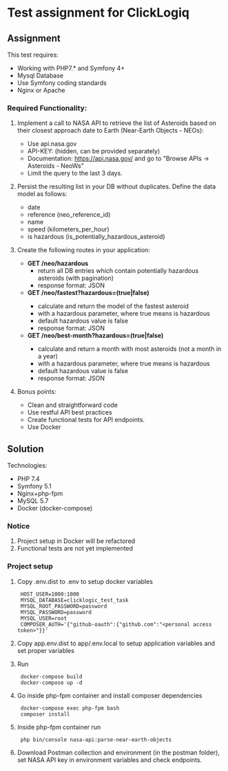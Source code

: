 # Test assignment for ClickLogiq

## Assignment

This test requires:
* Working with PHP7.* and Symfony 4+
* Mysql Database
* Use Symfony coding standards
* Nginx or Apache

### Required Functionality:

1. Implement a call to NASA API to retrieve the list of Asteroids based on their closest
approach date to Earth (Near-Earth Objects - NEOs):
	* Use api.nasa.gov
	* API-KEY: (hidden, can be provided separately)
	* Documentation: https://api.nasa.gov/ and go to "Browse APIs -> Asteroids - NeoWs"
	* Limit the query to the last 3 days.

2. Persist the resulting list in your DB without duplicates.
Define the data model as follows:
	* date
	* reference (neo_reference_id)
	* name
	* speed (kilometers_per_hour)
	* is hazardous (is_potentially_hazardous_asteroid)

3. Create the following routes in your application:
	<ul>
		<li><b>GET /neo/hazardous</b>
			<ul>
				<li>return all DB entries which contain potentially hazardous asteroids (with pagination)</li>
				<li>response format: JSON</li>
			</ul>
		<li><b>GET /neo/fastest?hazardous=(true|false)</b></li>
		<ul>
			<li>calculate and return the model of the fastest asteroid</li>
			<li>with a hazardous parameter, where true means is hazardous</li>
			<li>default hazardous value is false</li>
			<li>response format: JSON</li>
		</ul>
		<li><b>GET /neo/best-month?hazardous=(true|false)</b></li>
		<ul>
			<li>calculate and return a month with most asteroids (not a month in a year)</li>
			<li>with a hazardous parameter, where true means is hazardous</li>
			<li>default hazardous value is false</li>
			<li>response format: JSON</li>
		</ul>
	</ul>
	
4. Bonus points:
	* Clean and straightforward code
	* Use restful API best practices
	* Create functional tests for API endpoints.
	* Use Docker

## Solution

Technologies:
* PHP 7.4
* Symfony 5.1
* Nginx+php-fpm
* MySQL 5.7
* Docker (docker-compose)

### Notice

1. Project setup in Docker will be refactored
2. Functional tests are not yet implemented

### Project setup

1. Copy .env.dist to .env to setup docker variables

		HOST_USER=1000:1000
		MYSQL_DATABASE=clicklogic_test_task
		MYSQL_ROOT_PASSWORD=password
		MYSQL_PASSWORD=password
		MYSQL_USER=root
		COMPOSER_AUTH='{"github-oauth":{"github.com":"<personal access token>"}}'
		
2. Copy app.env.dist to app/.env.local to setup application variables and set proper variables
3. Run 
		
		docker-compose build
		docker-compose up -d
		
4. Go inside php-fpm container and install composer dependencies
		
		docker-compose exec php-fpm bash
		composer install
	
5. Inside php-fpm container run
		
		php bin/console nasa-api:parse-near-earth-objects

6. Download Postman collection and environment (in the postman folder),
set NASA API key in environment variables and check endpoints.